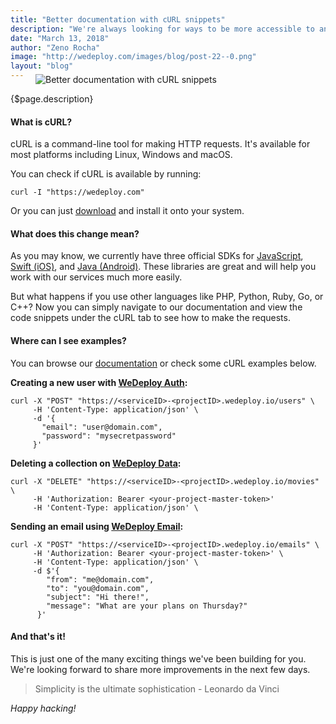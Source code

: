 ```yaml
---
title: "Better documentation with cURL snippets"
description: "We're always looking for ways to be more accessible to any developer using any kind of programming language. Today we're taking another step in that direction by adding cURL snippets to our documentation."
date: "March 13, 2018"
author: "Zeno Rocha"
image: "http://wedeploy.com/images/blog/post-22--0.png"
layout: "blog"
---
```


<article>

<figure style="margin-top: -1.5rem">
  <img src="/images/blog/post-22--1.gif" alt="Better documentation with cURL snippets">
</figure>

{$page.description}

#### What is cURL?

cURL is a command-line tool for making HTTP requests. It's available for most platforms including Linux, Windows and macOS.

You can check if cURL is available by running:

```text/x-sh
curl -I "https://wedeploy.com"
```

Or you can just [download](https://curl.haxx.se/download.html) and install it onto your system.

#### What does this change mean?

As you may know, we currently have three official SDKs for [JavaScript](/docs/intro/api-clients/#2), [Swift (iOS)](/docs/intro/api-clients/#3), and [Java (Android)](/docs/intro/api-clients/#4). These libraries are great and will help you work with our services much more easily.

But what happens if you use other languages like PHP, Python, Ruby, Go, or C++? Now you can simply navigate to our documentation and view the code snippets under the cURL tab to see how to make the requests.

#### Where can I see examples?

You can browse our [documentation](/docs) or check some cURL examples below.

**Creating a new user with [WeDeploy Auth](/docs/auth/manage-users/#1):**

```text/x-sh
curl -X "POST" "https://<serviceID>-<projectID>.wedeploy.io/users" \
     -H 'Content-Type: application/json' \
     -d '{
       "email": "user@domain.com",
       "password": "mysecretpassword"
     }'
```

**Deleting a collection on [WeDeploy Data](/docs/data/deleting-data/#1):**

```text/x-sh
curl -X "DELETE" "https://<serviceID>-<projectID>.wedeploy.io/movies" \
     -H 'Authorization: Bearer <your-project-master-token>'
     -H 'Content-Type: application/json' \
```

**Sending an email using [WeDeploy Email](/docs/email/sending-email/#1):**

```text/x-sh
curl -X "POST" "https://<serviceID>-<projectID>.wedeploy.io/emails" \
     -H 'Authorization: Bearer <your-project-master-token>' \
     -H 'Content-Type: application/json' \
     -d $'{
        "from": "me@domain.com",
        "to": "you@domain.com",
        "subject": "Hi there!",
        "message": "What are your plans on Thursday?"
      }'
```

#### And that's it!

This is just one of the many exciting things we've been building for you. We're looking forward to share more improvements in the next few days.

> Simplicity is the ultimate sophistication - Leonardo da Vinci

*Happy hacking!*

</article>
